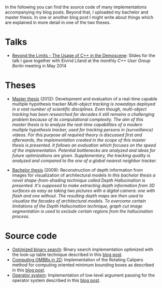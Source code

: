 In the following you can find the source code of many implementations accompanying my blog posts. Beyond that, I uploaded my bachelor and master thesis. In one or another blog post I might write about things which are explained in more detail in one of the two theses.

# Talks
* [Beyond the Limits - The Usage of C++ in the Demoscene](http://geidav.files.wordpress.com/2014/05/beyond-the-limits-the-usage-of-cpp-in-the-demoscene.pdf): Slides for the talk I gave together with Eivind Liland at the monthly *C++ User Group Berlin* meeting in May 2014

# Theses
* [Master thesis](http://geidav.files.wordpress.com/2013/04/mscthesis.pdf) (2012): Development and evaluation of a real-time capable multiple hypothesis tracker
*Multi-object tracking is nowadays deployed in a vast number of scientific disciplines. Even though, multi-object tracking has been researched for decades it still remains a challenging problem because of its computational complexity. The aim of this master thesis is to analyze the real-time capabilities of a modern multiple hypothesis tracker, used for tracking persons in (surveillance) videos. For this purpose all required theory is discussed first and afterwards, the implementation created in the scope of this master thesis is presented. It follows an evaluation which focuses on the speed of the implementation. Potential bottlenecks are analyzed and ideas for future optimizations are given. Supplementary, the tracking quality is analyzed and compared to the one of a global nearest neighbor tracker.*

* [Bachelor thesis](http://geidav.files.wordpress.com/2013/04/bscthesis.pdf) (2009): Reconstruction of depth information from images for visualization of architectural models
*In this bachelor thesis a novel shape-from-shading technique called Depth Hallucination is presented. It's supposed to make extracting depth information from 3D surfaces as easy as taking two pictures with a digital camera: one with flash and one without. The resulting depth maps are then used to visualize the facades of architectural models. To overcome certain limitations of the Depth Hallucination technique, graph cut image segmentation is used to exclude certain regions from the hallucination process.*

# Source code
* [Optimized binary search](https://github.com/geidav/lut-binary-search): Binary search implementation optimized with the look-up table technique described in this [blog post](http://geidav.wordpress.com/2013/12/29/optimizing-binary-search/).
* [Computing OMBBs in 2D](https://github.com/geidav/ombb-rotating-calipers): Implementation of the Rotating Calipers method for computing oriented minimum bounding boxes as described in this [blog post](http://geidav.wordpress.com/2014/01/23/computing-oriented-minimum-bounding-boxes-in-2d/).
* [Operator system](https://github.com/geidav/op-sys): Implementation of low-level argument passing for the operator system described in this [blog post](http://geidav.wordpress.com/2013/07/31/operator-systems-accessing-parameters-in-execute-handlers/).